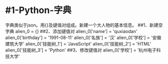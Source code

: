 # #1-Python-字典
字典类似于json。用{}及键值对组成。新建一个大人物的基本信息。
##1、新建空字典
alien_0 = {}
##2、添加键值对
alien_0['name'] = 'quxiaodan'
alien_0['birthday'] = '1991-08-11'
alien_0['名族'] = '汉'
alien_0['学校'] = '安徽建筑大学'
alien_0['技能树_1'] = 'JavaScript'
alien_0['技能树_2'] = 'HTML'
alien_0['技能树_3'] = 'Python'
##3、修改键值对
alien_0['学校'] = '杭州电子科技大学'
##

